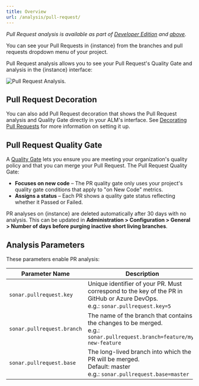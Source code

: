 ```yaml
---
title: Overview
url: /analysis/pull-request/
---
```


_Pull Request analysis is available as part of [Developer Edition](https://redirect.sonarsource.com/editions/developer.html) and [above](https://www.sonarsource.com/plans-and-pricing/)._

You can see your Pull Requests in {instance} from the branches and pull requests dropdown menu of your project.

Pull Request analysis allows you to see your Pull Request's Quality Gate and analysis in the {instance} interface:

![Pull Request Analysis.](/images/pranalysis.png)

## Pull Request Decoration
You can also add Pull Request decoration that shows the Pull Request analysis and Quality Gate directly in your ALM's interface. See [Decorating Pull Requests](/analysis/pr-decoration/) for more information on setting it up.

## Pull Request Quality Gate

A [Quality Gate](/user-guide/quality-gates/) lets you ensure you are meeting your organization's quality policy and that you can merge your Pull Request. The Pull Request Quality Gate:
* **Focuses on new code** – The PR quality gate only uses your project's quality gate conditions that apply to "on New Code" metrics.
* **Assigns a status** – Each PR shows a quality gate status reflecting whether it Passed or Failed.

PR analyses on {instance} are deleted automatically after 30 days with no analysis. This can be updated in **Administration > Configuration > General > Number of days before purging inactive short living branches**. 

## Analysis Parameters

These parameters enable PR analysis:

| Parameter Name        | Description |
| --------------------- | ---------------------------------- |
| `sonar.pullrequest.key` | Unique identifier of your PR. Must correspond to the key of the PR in GitHub or Azure DevOps.<br/> e.g.: `sonar.pullrequest.key=5` |
| `sonar.pullrequest.branch` | The name of the branch that contains the changes to be merged.<br/> e.g.: `sonar.pullrequest.branch=feature/my-new-feature` |
| `sonar.pullrequest.base` | The long-lived branch into which the PR will be merged. <br/> Default: master <br/> e.g.: `sonar.pullrequest.base=master` |
